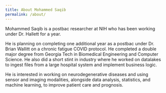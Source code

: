 ```yaml
---
title: About Mohammed Saqib
permalink: /about/
---
```


Mohammed Saqib is a postbac researcher at NIH who has been working under Dr. Hallett for a year. 

He is planning on completing one additional year as a postbac under Dr. Brian Wallitt on a chronic fatigue COVID protocol. He completed a double major degree from Georgia Tech in Biomedical Engineering and Computer Science. He also did a short stint in industry where he worked on datalakes to ingest files from a large hospital system and implement business logic.

He is interested in working on neurodegenerative diseases and using sensor and imaging modalities, alongside data analysis, statistics, and machine learning, to improve patient care and prognosis.
